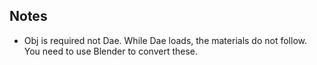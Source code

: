 ## Notes
 - Obj is required not Dae. While Dae loads, the materials do not follow. You need to 
 use Blender to convert these.